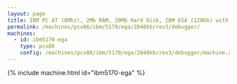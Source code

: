 ```yaml
---
layout: page
title: IBM PC AT (8Mhz), 2Mb RAM, 20Mb Hard Disk, IBM EGA (128Kb) with Debugger
permalink: /machines/pcx86/ibm/5170/ega/2048kb/rev3/debugger/
machines:
  - id: ibm5170-ega
    type: pcx86
    config: /machines/pcx86/ibm/5170/ega/2048kb/rev3/debugger/machine.xml
---
```


{% include machine.html id="ibm5170-ega" %}
